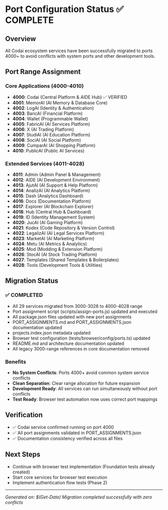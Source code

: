 # Port Configuration Status ✅ COMPLETE

## Overview

All Codai ecosystem services have been successfully migrated to ports 4000+ to avoid conflicts with system ports and other development tools.

## Port Range Assignment

### Core Applications (4000-4010)

- **4000**: Codai (Central Platform & AIDE Hub) ✅ VERIFIED
- **4001**: MemorAI (AI Memory & Database Core)
- **4002**: LogAI (Identity & Authentication)
- **4003**: BancAI (Financial Platform)
- **4004**: Wallet (Programmable Wallet)
- **4005**: FabricAI (AI Services Platform)
- **4006**: X (AI Trading Platform)
- **4007**: StudiAI (AI Education Platform)
- **4008**: SociAI (AI Social Platform)
- **4009**: CumparAI (AI Shopping Platform)
- **4010**: PublicAI (Public AI Services)

### Extended Services (4011-4028)

- **4011**: Admin (Admin Panel & Management)
- **4012**: AIDE (AI Development Environment)
- **4013**: AjutAI (AI Support & Help Platform)
- **4014**: AnalizAI (AI Analytics Platform)
- **4015**: Dash (Analytics Dashboard)
- **4016**: Docs (Documentation Platform)
- **4017**: Explorer (AI Blockchain Explorer)
- **4018**: Hub (Central Hub & Dashboard)
- **4019**: ID (Identity Management System)
- **4020**: JucAI (AI Gaming Platform)
- **4021**: Kodex (Code Repository & Version Control)
- **4022**: LegalizAI (AI Legal Services Platform)
- **4023**: MarketAI (AI Marketing Platform)
- **4024**: Metu (AI Metrics & Analytics)
- **4025**: Mod (Modding & Extension Platform)
- **4026**: StocAI (AI Stock Trading Platform)
- **4027**: Templates (Shared Templates & Boilerplates)
- **4028**: Tools (Development Tools & Utilities)

## Migration Status

### ✅ COMPLETED

- All 29 services migrated from 3000-3028 to 4000-4028 range
- Port assignment script (scripts/assign-ports.js) updated and executed
- All package.json files updated with new port assignments
- PORT_ASSIGNMENTS.md and PORT_ASSIGNMENTS.json documentation updated
- projects.index.json metadata updated
- Browser test configuration (tests/browser/config/ports.ts) updated
- README.md and architecture documentation updated
- All legacy 3000-range references in core documentation removed

### Benefits

- **No System Conflicts**: Ports 4000+ avoid common system service conflicts
- **Clean Separation**: Clear range allocation for future expansion
- **Development Ready**: All services can run simultaneously without port conflicts
- **Test Ready**: Browser test automation now uses correct port mappings

## Verification

- ✅ Codai service confirmed running on port 4000
- ✅ All port assignments validated in PORT_ASSIGNMENTS.json
- ✅ Documentation consistency verified across all files

## Next Steps

- Continue with browser test implementation (Foundation tests already created)
- Start core services for browser test execution
- Implement authentication flow tests (Phase 2)

---

_Generated on: $(Get-Date)_
_Migration completed successfully with zero conflicts_
